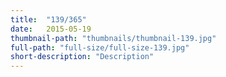 ```yaml
---
title:  "139/365"
date:   2015-05-19
thumbnail-path: "thumbnails/thumbnail-139.jpg"
full-path: "full-size/full-size-139.jpg"
short-description: "Description"
---
```

